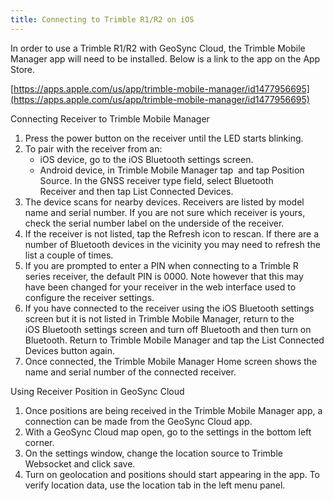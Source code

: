 ```yaml
---
title: Connecting to Trimble R1/R2 on iOS
---
```


In order to use a Trimble R1/R2 with GeoSync Cloud, the Trimble Mobile Manager app will need to be installed. Below is a link to the app on the App Store.

[https://apps.apple.com/us/app/trimble-mobile-manager/id1477956695](https://apps.apple.com/us/app/trimble-mobile-manager/id1477956695)

Connecting Receiver to Trimble Mobile Manager

1. Press the power button on the receiver until the LED starts blinking.
2. To pair with the receiver from an:
   * iOS device, go to the iOS Bluetooth settings screen.
   * Android device, in Trimble Mobile Manager tap  and tap Position Source. In the GNSS receiver type field, select Bluetooth Receiver and then tap List Connected Devices.
3. The device scans for nearby devices. Receivers are listed by model name and serial number. If you are not sure which receiver is yours, check the serial number label on the underside of the receiver.
4. If the receiver is not listed, tap the Refresh icon to rescan. If there are a number of Bluetooth devices in the vicinity you may need to refresh the list a couple of times.
5. If you are prompted to enter a PIN when connecting to a Trimble R series receiver, the default PIN is 0000. Note however that this may have been changed for your receiver in the web interface used to configure the receiver settings.
6. If you have connected to the receiver using the iOS Bluetooth settings screen but it is not listed in Trimble Mobile Manager, return to the iOS Bluetooth settings screen and turn off Bluetooth and then turn on Bluetooth. Return to Trimble Mobile Manager and tap the List Connected Devices button again.
7. Once connected, the Trimble Mobile Manager Home screen shows the name and serial number of the connected receiver.

Using Receiver Position in GeoSync Cloud

1. Once positions are being received in the Trimble Mobile Manager app, a connection can be made from the GeoSync Cloud app.
2. With a GeoSync Cloud map open, go to the settings in the bottom left corner.
3. On the settings window, change the location source to Trimble Websocket and click save.
4. Turn on geolocation and positions should start appearing in the app. To verify location data, use the location tab in the left menu panel.
